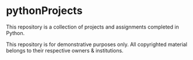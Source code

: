 # pythonProjects
This repository is a collection of projects and assignments completed in Python. 

This repository is for demonstrative purposes only. 
All copyrighted material belongs to their respective owners & institutions. 
